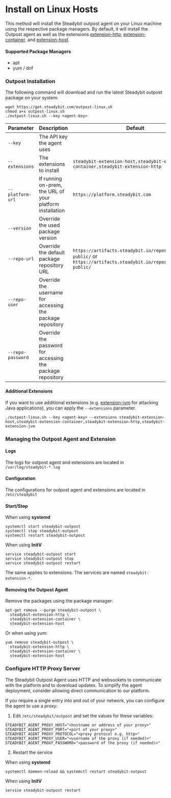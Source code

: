 # Install on Linux Hosts

This method will install the Steadybit outpost agent on your Linux machine using the respective package managers.
By default, it will install the Outpost agent as well as
the extensions [extension-http](https://hub.steadybit.com/extension/com.steadybit.extension\_http), [extension-container](https://hub.steadybit.com/extension/com.steadybit.extension\_container),
and [extension-host](https://hub.steadybit.com/extension/com.steadybit.extension\_host).

#### Supported Package Managers

* apt
* yum / dnf

### Outpost Installation

The following command will download and run the latest Steadybit outpost package on your system:

```shell
wget https://get.steadybit.com/outpost-linux.sh
chmod a+x outpost-linux.sh
./outpost-linux.sh --key <agent-key>
```

| Parameter         | Description                                                | Default                                                                                                                 |
|-------------------|------------------------------------------------------------|-------------------------------------------------------------------------------------------------------------------------|
| `--key`           | The API key the agent uses                                 |                                                                                                                         |
| `--extensions`    | The extensions to install                                  | `steadybit-extension-host,steadybit-extension-container,steadybit-extension-http`                                       |
| `--platform-url`  | If running on-prem, the URL of your platform installation  | `https://platform.steadybit.com`                                                                                        |
| `--version`       | Override the used package version                          |                                                                                                                         |
| `--repo-url`      | Override the default package repository URL                | `https://artifacts.steadybit.io/repository/{yum}-public/` or  `https://artifacts.steadybit.io/repository/{deb}-public/` |
| `--repo-user`     | Override the username for accessing the package repository |                                                                                                                         |
| `--repo-password` | Override the password for accessing the package repository |                                                                                                                         |

#### Additional Extensions

If you want to use additional extensions (e.g. [extension-jvm](https://hub.steadybit.com/extension/com.steadybit.extension\_jvm) for attacking Java
applications), you can apply the `--extensions` parameter.

```
./outpost-linux.sh --key <agent-key> --extensions steadybit-extension-host,steadybit-extension-container,steadybit-extension-http,steadybit-extension-jvm
```

### Managing the Outpost Agent and Extension

#### Logs

The logs for outpost agent and extensions are located in `/var/log/steadybit-*.log`

#### Configuration

The configurations for outpost agent and extensions are located in `/etc/steadybit`

#### Start/Stop

When using **systemd**

```
systemctl start steadybit-outpost
systemctl stop steadybit-outpost
systemctl restart steadybit-outpost
```

When using **InitV**

```
service steadybit-outpost start
service steadybit-outpost stop
service steadybit-outpost restart
```

The same applies to extensions. The services are named `steadybit-extension-*`.

#### Removing the Outpost Agent

Remove the packages using the package manager:

```
apt-get remove --purge steadybit-outpost \
  steadybit-extension-http \
  steadybit-extension-container \
  steadybit-extension-host
```

Or when using yum:

```
yum remove steadybit-outpost \
  steadybit-extension-http \
  steadybit-extension-container \
  steadybit-extension-host
```

### Configure HTTP Proxy Server

The Steadybit Outpost Agent uses HTTP and websockets to communicate with the platform and to download updates.
To simplify the agent deployment, consider allowing direct communication to our platform.

If you require a single entry into and out of your network, you can configure the agent to use a proxy:

1. Edit `/etc/steadybit/outpost` and set the values for these variables:

```shell
STEADYBIT_AGENT_PROXY_HOST="<hostname or address of your proxy>"
STEADYBIT_AGENT_PROXY_PORT="<port of your proxy>"
STEADYBIT_AGENT_PROXY_PROTOCOL="<proxy protocol e.g. http>"
STEADYBIT_AGENT_PROXY_USER="<username of the proxy (if needed)>"
STEADYBIT_AGENT_PROXY_PASSWORD="<password of the proxy (if needed)>"
```

2. Restart the service

When using **systemd**

```
systemctl daemon-reload && systemctl restart steadybit-outpost
```

When using **InitV**

```
service steadybit-outpost restart
```
